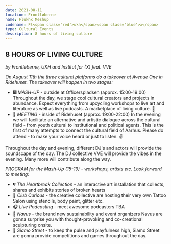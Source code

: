 ```yaml
---
date: 2021-08-11
location: Frontløberne
name: Flukhx Meshup
codename: Fl<span class='red'>ukh</span><span class='blue'>x</span>
type: Cultural Events
description: 8 hours of living culture
---
```


## 8 HOURS OF LIVING CULTURE

_by Frontløberne, UKH and Institut for (X) feat. VVE_

_On August 11th the three cultural platforms do a takeover at Avenue One in Ridehuset. The takeover will happen in two stages:_

- 🎆 _MASH-UP_ - outside at Officerspladsen (approx. 15:00-19:00)
  Throughout the day, we stage cool cultural creators and projects in abundance. Expect everything from upcycling workshops to live art and literature as well as live podcasts. A marketplace of living culture. 🎨
- 🔮 _MEETING_ - inside of Ridehuset (approx. 19:00-22:00)
  In the evening we will facilitate an alternative and artistic dialogue across the cultural field - from youth cultural to institutional and political agents. This is the first of many attempts to connect the cultural field of Aarhus. Please do attend - to make your voice heard or just to listen. ✌️

Throughout the day and evening, different DJ's and actors will provide the soundscape of the day. The DJ collective VVE will provide the vibes in the evening. Many more will contribute along the way.

_PROGRAM for the Mash-Up (15-19) - workshops, artists etc. Look forward to meeting:_

- 💔 _The Heartbreak Collection_ - an interactive art installation that collects, shares and exhibits stories of broken hearts
- 💫 _Club Curious_ - the creative collective are hosting their very own Tattoo Salon using stencils, body paint, glitter etc.
- 🎧 _Live Podcasting_ - meet awesome podcasters TBA
- 🌱 _Navus_ - the brand new sustainability and event organizers Navus are gonna surprise you with thought-provoking and co-creational sculpturing onsite.
- 🏀 _Siamo Street_ - to keep the pulse and playfulness high, Siamo Street are gonna provide competitions and games throughout the day.

